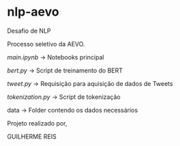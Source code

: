 # nlp-aevo

Desafio de NLP

Processo seletivo da AEVO.

*main.ipynb* -> Notebooks principal

*bert.py* -> Script de treinamento do BERT

*tweet.py* -> Requisição para aquisição de dados de Tweets

*tokenization.py* -> Script de tokenização

data -> Folder contendo os dados necessários

Projeto realizado por,

GUILHERME REIS
